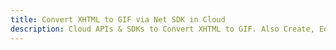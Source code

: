 ---title: Convert XHTML to GIF via Net SDK in Clouddescription: Cloud APIs & SDKs to Convert XHTML to GIF. Also Create, Edit & Render Microsoft Word & OpenOffice documents in the Cloud.---